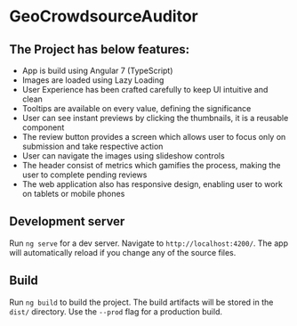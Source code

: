 # GeoCrowdsourceAuditor

## The Project has below features:
- App is build using Angular 7 (TypeScript)
- Images are loaded using Lazy Loading
- User Experience has been crafted carefully to keep UI intuitive and clean
- Tooltips are available on every value, defining the significance
- User can see instant previews by clicking the thumbnails, it is a reusable component
- The review button provides a screen which allows user to focus only on submission and take respective action
- User can navigate the images using slideshow controls
- The header consist of metrics which gamifies the process, making the user to complete pending reviews
- The web application also has responsive design, enabling user to work on tablets or mobile phones

## Development server

Run `ng serve` for a dev server. Navigate to `http://localhost:4200/`. The app will automatically reload if you change any of the source files.

## Build

Run `ng build` to build the project. The build artifacts will be stored in the `dist/` directory. Use the `--prod` flag for a production build.
